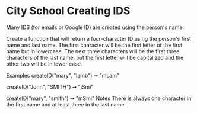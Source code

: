 # City School Creating IDS

Many IDS (for emails or Google ID) are created using the person's name.

Create a function that will return a four-character ID using the person's first name and last name. The first character will be the first letter of the first name but in lowercase. The next three characters will be the first three characters of the last name, but the first letter will be capitalized and the other two will be in lower case.

Examples
createID("mary", "lamb") ➞ "mLam"

createID("John", "SMITH") ➞ "jSmi"

createID("mary", "smith") ➞ "mSmi"
Notes
There is always one character in the first name and at least three in the last name.
